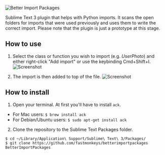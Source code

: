 ![Better Import Packages](http://i.imgur.com/a9qAFGw.png)

Sublime Text 3 plugin that helps with Python imports. It scans the open folders for imports that were used previously and uses them to write the correct import. Please note that the plugin is just a prototype at this stage.


## How to use
1. Select the class or function you wish to import (e.g. *UserPhoto*) and either right-click "Add import" or use the keybinding Cmd+Shift+I.
![Screenshot](http://i.imgur.com/UKkmgCW.png)

2. The import is then added to top of the file.
![Screenshot](http://i.imgur.com/D4vqajY.png)

## How to install
1. Open your terminal. At first you'll have to install `ack`.

  - For Mac users:
  ````$ brew install ack````
  - For Debian/Ubuntu users:
  ````$ sudo apt-get install ack````

2. Clone the repository to the Sublime Text Packages folder.

  ````
$ cd ~/Library/Application\ Support/Sublime\ Text\ 3/Packages/
$ git clone https://github.com/fastmonkeys/betterimportpackages BetterImportPackages
  ````
